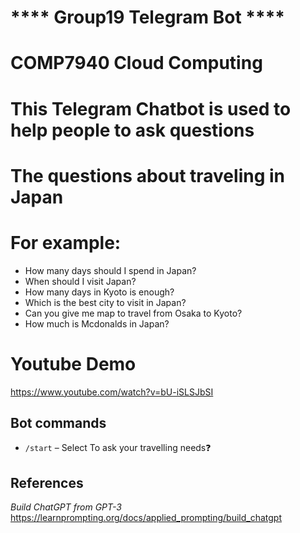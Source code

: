 # **** Group19 Telegram Bot ****

# COMP7940 Cloud Computing 

# This Telegram Chatbot is used to help people to ask questions 
# The questions about traveling in Japan
# For example:
- How many days should I spend in Japan?
- When should I visit Japan?
- How many days in Kyoto is enough?
- Which is the best city to visit in Japan?
- Can you give me map to travel from Osaka to Kyoto?
- How much is Mcdonalds in Japan?

# Youtube Demo
https://www.youtube.com/watch?v=bU-iSLSJbSI

## Bot commands
- `/start` – Select To ask your travelling needs❓


## References
*Build ChatGPT from GPT-3*
https://learnprompting.org/docs/applied_prompting/build_chatgpt
